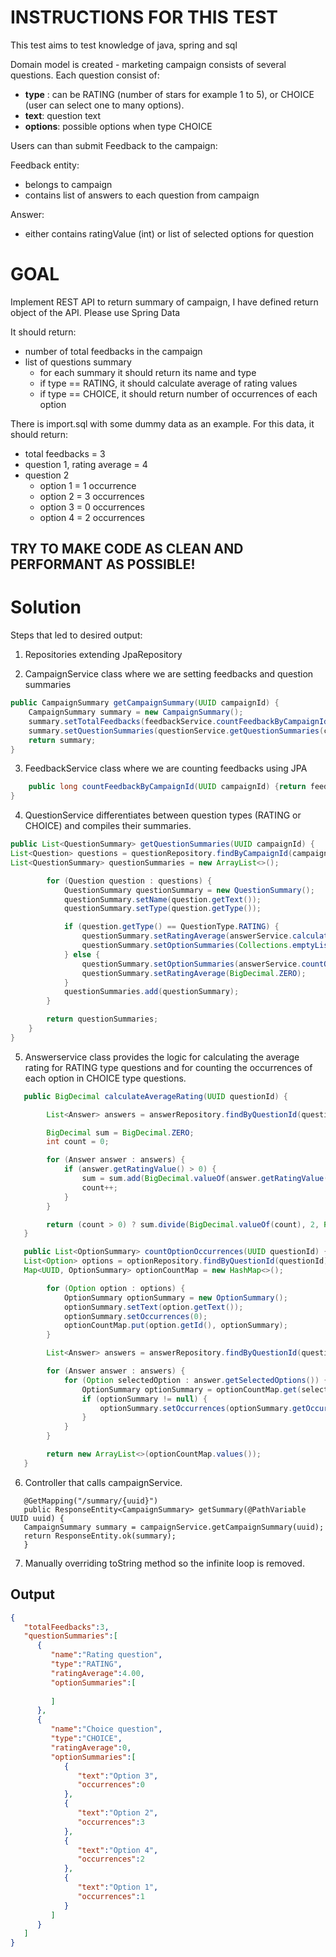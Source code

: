 # INSTRUCTIONS FOR THIS TEST

This test aims to test knowledge of java, spring and sql 

Domain model is created - marketing campaign  consists of several questions.
Each question consist of:
 - **type** : can be RATING (number of stars for example 1 to 5), or CHOICE (user can select one to many options).
 - **text**: question text
 - **options**: possible options when type CHOICE

Users can than submit Feedback to the campaign:

Feedback entity:
 - belongs to campaign
 - contains list of answers to each question from campaign

Answer:
 - either contains ratingValue (int) or list of selected options for question

# GOAL

Implement REST API to return summary of campaign, I have defined return object of the API. Please use Spring Data 

It should return:
- number of total feedbacks in the campaign
- list of questions summary
  - for each summary it should return its name and type
  - if type == RATING, it should calculate average of rating values
  - if type == CHOICE, it should return number of occurrences of each option


There is import.sql with some dummy data as an example. For this data, it should return:

- total feedbacks = 3
- question 1, rating average = 4
- question 2
  - option 1 = 1 occurrence 
  - option 2 = 3 occurrences
  - option 3 = 0 occurrences
  - option 4 = 2 occurrences


## TRY TO MAKE CODE AS CLEAN AND PERFORMANT AS POSSIBLE!

# Solution
Steps that led to desired output:
1. Repositories extending JpaRepository

2. CampaignService class where we are setting feedbacks and question summaries

```java
public CampaignSummary getCampaignSummary(UUID campaignId) {
    CampaignSummary summary = new CampaignSummary();
    summary.setTotalFeedbacks(feedbackService.countFeedbackByCampaignId(campaignId));
    summary.setQuestionSummaries(questionService.getQuestionSummaries(campaignId));
    return summary;
}
```

3. FeedbackService class where we are counting feedbacks using JPA

```java
    public long countFeedbackByCampaignId(UUID campaignId) {return feedbackRepository.countByCampaignId(campaignId);}
}
```

4. QuestionService differentiates between question types (RATING or CHOICE) and compiles their summaries.
```java
public List<QuestionSummary> getQuestionSummaries(UUID campaignId) {
List<Question> questions = questionRepository.findByCampaignId(campaignId);
List<QuestionSummary> questionSummaries = new ArrayList<>();

        for (Question question : questions) {
            QuestionSummary questionSummary = new QuestionSummary();
            questionSummary.setName(question.getText());
            questionSummary.setType(question.getType());

            if (question.getType() == QuestionType.RATING) {
                questionSummary.setRatingAverage(answerService.calculateAverageRating(question.getId()));
                questionSummary.setOptionSummaries(Collections.emptyList());
            } else {
                questionSummary.setOptionSummaries(answerService.countOptionOccurrences(question.getId()));
                questionSummary.setRatingAverage(BigDecimal.ZERO);
            }
            questionSummaries.add(questionSummary);
        }

        return questionSummaries;
    }
}
```

5. Answerservice class provides the logic for calculating the average rating for RATING type questions and for counting the occurrences of each option in CHOICE type questions.
```java
   public BigDecimal calculateAverageRating(UUID questionId) {

        List<Answer> answers = answerRepository.findByQuestionId(questionId);

        BigDecimal sum = BigDecimal.ZERO;
        int count = 0;

        for (Answer answer : answers) {
            if (answer.getRatingValue() > 0) {
                sum = sum.add(BigDecimal.valueOf(answer.getRatingValue()));
                count++;
            }
        }

        return (count > 0) ? sum.divide(BigDecimal.valueOf(count), 2, RoundingMode.HALF_UP) : BigDecimal.ZERO;
   }

   public List<OptionSummary> countOptionOccurrences(UUID questionId) {
   List<Option> options = optionRepository.findByQuestionId(questionId);
   Map<UUID, OptionSummary> optionCountMap = new HashMap<>();

        for (Option option : options) {
            OptionSummary optionSummary = new OptionSummary();
            optionSummary.setText(option.getText());
            optionSummary.setOccurrences(0);
            optionCountMap.put(option.getId(), optionSummary);
        }

        List<Answer> answers = answerRepository.findByQuestionId(questionId);

        for (Answer answer : answers) {
            for (Option selectedOption : answer.getSelectedOptions()) {
                OptionSummary optionSummary = optionCountMap.get(selectedOption.getId());
                if (optionSummary != null) {
                    optionSummary.setOccurrences(optionSummary.getOccurrences() + 1);
                }
            }
        }

        return new ArrayList<>(optionCountMap.values());
   }
```

6. Controller that calls campaignService.

```
   @GetMapping("/summary/{uuid}")
   public ResponseEntity<CampaignSummary> getSummary(@PathVariable UUID uuid) {
   CampaignSummary summary = campaignService.getCampaignSummary(uuid);
   return ResponseEntity.ok(summary);
   }
```

7. Manually overriding toString method so the infinite loop is removed. 

## Output

```json
{
   "totalFeedbacks":3,
   "questionSummaries":[
      {
         "name":"Rating question",
         "type":"RATING",
         "ratingAverage":4.00,
         "optionSummaries":[
            
         ]
      },
      {
         "name":"Choice question",
         "type":"CHOICE",
         "ratingAverage":0,
         "optionSummaries":[
            {
               "text":"Option 3",
               "occurrences":0
            },
            {
               "text":"Option 2",
               "occurrences":3
            },
            {
               "text":"Option 4",
               "occurrences":2
            },
            {
               "text":"Option 1",
               "occurrences":1
            }
         ]
      }
   ]
}
```
